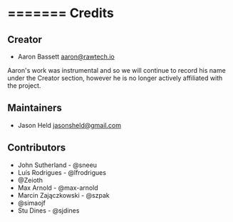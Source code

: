 =======
Credits
=======

Creator
-------

* Aaron Bassett <aaron@rawtech.io>

Aaron's work was instrumental and so we will continue to record his name under the Creator section, however he
is no longer actively affiliated with the project.

Maintainers
-----------

* Jason Held <jasonsheld@gmail.com>

Contributors
------------
* John Sutherland - @sneeu
* Luís Rodrigues - @lfrodrigues
* @Zeioth
* Max Arnold - @max-arnold
* Marcin Zajączkowski - @szpak
* @simaojf
* Stu Dines - @sjdines
